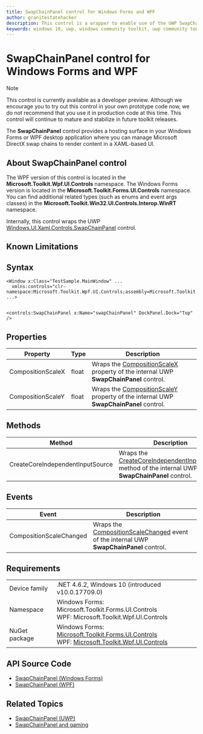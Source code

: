 ```yaml
---
title: SwapChainPanel control for Windows Forms and WPF
author: granitestatehacker
description: This control is a wrapper to enable use of the UWP SwapChainPanel control in Windows Forms or WPF.
keywords: windows 10, uwp, windows community toolkit, uwp community toolkit, uwp toolkit, SwapChainPanel, Windows Forms, WPF
---
```


# SwapChainPanel control for Windows Forms and WPF

> [!NOTE]
> This control is currently available as a developer preview. Although we encourage you to try out this control in your own prototype code now, we do not recommend that you use it in production code at this time. This control will continue to mature and stabilize in future toolkit releases.

The **SwapChainPanel** control provides a hosting surface in your Windows Forms or WPF desktop application where you can manage Microsoft DirectX swap chains to render content in a XAML-based UI.

<!-- Need an image... do we want one from somewhere?
![SwapChainPanel example](../../resources/images/Controls/SwapChainPanel.png)
-->

## About SwapChainPanel control

The WPF version of this control is located in the **Microsoft.Toolkit.Wpf.UI.Controls** namespace. The Windows Forms version is located in the **Microsoft.Toolkit.Forms.UI.Controls** namespace. You can find additional related types (such as enums and event args classes) in the **Microsoft.Toolkit.Win32.UI.Controls.Interop.WinRT** namespace.

Internally, this control wraps the UWP [Windows.UI.Xaml.Controls.SwapChainPanel](https://docs.microsoft.com/uwp/api/Windows.UI.Xaml.Controls.SwapChainPanel) control.

## Known Limitations

<!-- TBD  -->

## Syntax
```xaml
<Window x:Class="TestSample.MainWindow" ...
  xmlns:controls="clr-namespace:Microsoft.Toolkit.Wpf.UI.Controls;assembly=Microsoft.Toolkit.Wpf.UI.Controls"
...>


<controls:SwapChainPanel x:Name="swapChainPanel" DockPanel.Dock="Top" />
```

## Properties

| Property | Type | Description |
| -- | -- | -- |
| CompositionScaleX | float  | Wraps the [CompositionScaleX](https://docs.microsoft.com/uwp/api/windows.ui.xaml.controls.swapchainpanel.compositionscalex) property of the internal UWP **SwapChainPanel** control. |
| CompositionScaleY | float  |  Wraps the [CompositionScaleY](https://docs.microsoft.com/uwp/api/windows.ui.xaml.controls.swapchainpanel.compositionscaley) property of the internal UWP **SwapChainPanel** control. |

## Methods

| Method | Description |
| -- | -- |
| CreateCoreIndependentInputSource | Wraps the [CreateCoreIndependentInputSource](https://docs.microsoft.com/uwp/api/windows.ui.xaml.controls.swapchainpanel.createcoreindependentinputsource) method of the internal UWP **SwapChainPanel** control. |

## Events

| Event | Description |
| -- | -- |
| CompositionScaleChanged  | Wraps the [CompositionScaleChanged](https://docs.microsoft.com/uwp/api/windows.ui.xaml.controls.swapchainpanel.compositionscalechanged) event of the internal UWP **SwapChainPanel** control. |


## Requirements

|        |        |
|--------|--------|
| Device family | .NET 4.6.2, Windows 10 (introduced v10.0.17709.0) |
| Namespace | Windows Forms: Microsoft.Toolkit.Forms.UI.Controls <br/> WPF: Microsoft.Toolkit.Wpf.UI.Controls |
| NuGet package | Windows Forms: [Microsoft.Toolkit.Forms.UI.Controls](https://www.nuget.org/packages/Microsoft.Toolkit.Forms.UI.Controls)  <br/> WPF: [Microsoft.Toolkit.Wpf.UI.Controls](https://www.nuget.org/packages/Microsoft.Toolkit.Wpf.UI.Controls) |

## API Source Code

- [SwapChainPanel (Windows Forms)](https://github.com/Microsoft/WindowsCommunityToolkit/tree/master/Microsoft.Toolkit.Win32/Microsoft.Toolkit.Forms.UI.Controls/SwapChainPanel)
- [SwapChainPanel (WPF)](https://github.com/Microsoft/WindowsCommunityToolkit/tree/master/Microsoft.Toolkit.Win32/Microsoft.Toolkit.Wpf.UI.Controls/SwapChainPanel)


## Related Topics

- [SwapChainPanel (UWP)](https://docs.microsoft.com/uwp/api/Windows.UI.Xaml.Controls.SwapChainPanel)
- [SwapChainPanel and gaming](https://docs.microsoft.com/windows/uwp/gaming/directx-and-xaml-interop#swapchainpanel-and-gaming)
